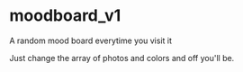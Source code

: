 # moodboard_v1
A random mood board everytime you visit it

Just change the array of photos and colors and off you'll be. 
